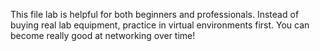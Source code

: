 This file lab is helpful for both beginners and professionals. Instead of buying real lab equipment, practice in virtual environments first. You can become really good at networking over time!
